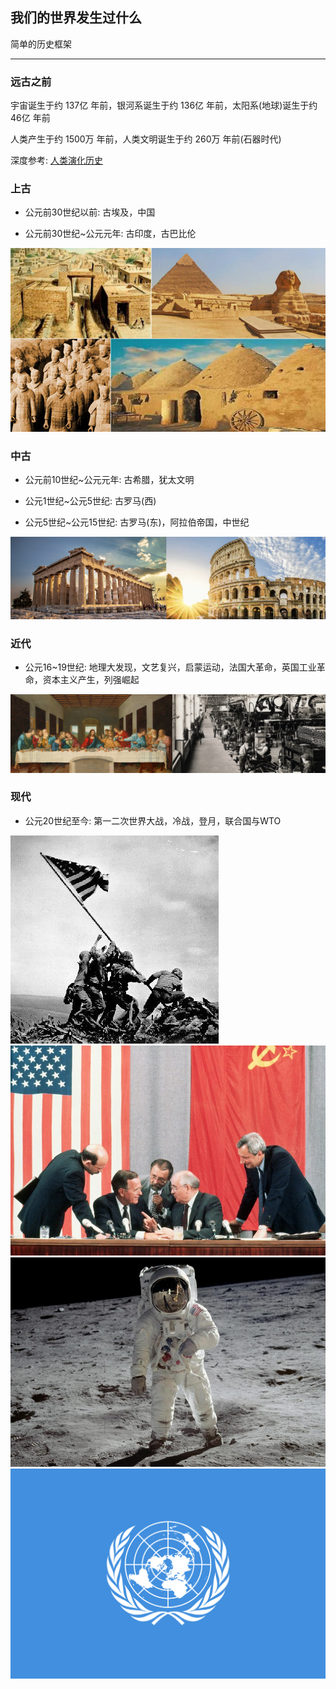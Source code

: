## 我们的世界发生过什么

简单的历史框架

---

### 远古之前

宇宙诞生于约 137亿 年前，银河系诞生于约 136亿 年前，太阳系\(地球\)诞生于约 46亿 年前

人类产生于约 1500万 年前，人类文明诞生于约 260万 年前\(石器时代\)

深度参考: [人类演化历史](https://zh.wikipedia.org/wiki/人类演化历程)

### **上古**

* 公元前30世纪以前: 古埃及，中国

* 公元前30世纪~公元元年: 古印度，古巴比伦

![](/assets/four-acient-civilization.jpg)

### **中古**

* 公元前10世纪~公元元年: 古希腊，犹太文明

* 公元1世纪~公元5世纪: 古罗马\(西\)

* 公元5世纪~公元15世纪: 古罗马\(东\)，阿拉伯帝国，中世纪

![](/assets/greece-rome.png)

### **近代**

* 公元16~19世纪: 地理大发现，文艺复兴，启蒙运动，法国大革命，英国工业革命，资本主义产生，列强崛起

![](/assets/renaissance-industrial-revolution.png)

### **现代**

* 公元20世纪至今: 第一二次世界大战，冷战，登月，联合国与WTO

![](/assets/world-war-II.jpg)![](/assets/the-cold-war-russia-america.jpg)![](/assets/moon-landing.png)![](/assets/united-nations.png)



